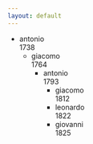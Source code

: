 ```yaml
---
layout: default
---
```


<!--
Family tree
-->

<div class="tree">
<ul>
    <li>antonio <br> 1738
		<ul>
		    <li>giacomo <br> 1764
        <ul>
             <li>antonio <br> 1793 
             <ul>
                  <li>giacomo <br> 1812 </li>
  			          <li>leonardo <br> 1822 </li>
                  <li>giovanni <br> 1825 </li>
             </ul>
    </ul>
</ul>
</div>

